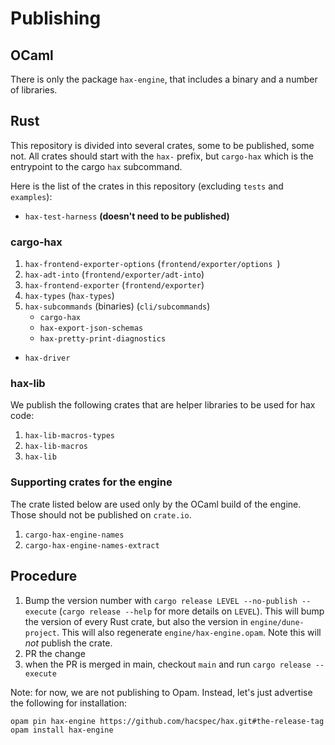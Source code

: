 # Publishing

## OCaml

There is only the package `hax-engine`, that includes a binary and a
number of libraries.

## Rust

This repository is divided into several crates, some to be published,
some not. All crates should start with the `hax-` prefix, but
`cargo-hax` which is the entrypoint to the cargo `hax` subcommand.

Here is the list of the crates in this repository (excluding `tests`
and `examples`):

- `hax-test-harness` **(doesn't need to be published)**

### cargo-hax

1. `hax-frontend-exporter-options` (`frontend/exporter/options `)
2. `hax-adt-into` (`frontend/exporter/adt-into`)
3. `hax-frontend-exporter` (`frontend/exporter`)
4. `hax-types` (`hax-types`)
5. `hax-subcommands` (binaries) (`cli/subcommands`)
   - `cargo-hax`
   - `hax-export-json-schemas`
   - `hax-pretty-print-diagnostics`

- `hax-driver`

### hax-lib

We publish the following crates that are helper libraries to be used
for hax code:

1. `hax-lib-macros-types`
2. `hax-lib-macros`
3. `hax-lib`

### Supporting crates for the engine
The crate listed below are used only by the OCaml build of the
engine. Those should not be published on `crate.io`.

1. `cargo-hax-engine-names`
2. `cargo-hax-engine-names-extract`

## Procedure
 1. Bump the version number with `cargo release LEVEL --no-publish --execute` (`cargo release --help` for more details on `LEVEL`). This will bump the version of every Rust crate, but also the version in `engine/dune-project`. This will also regenerate `engine/hax-engine.opam`. Note this will *not* publish the crate.
 2. PR the change
 3. when the PR is merged in main, checkout `main` and run `cargo release --execute`

Note: for now, we are not publishing to Opam. Instead, let's just advertise the following for installation:
```bash
opam pin hax-engine https://github.com/hacspec/hax.git#the-release-tag
opam install hax-engine
```
